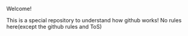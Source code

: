 Welcome!

This is a special repository to understand how github works! No rules here(except the github rules and ToS)
